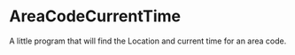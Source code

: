 # AreaCodeCurrentTime
A little program that will find the Location and current time for an area code.
